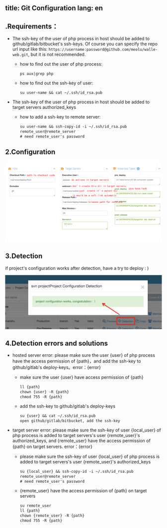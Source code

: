 title: Git Configuration
lang: en
---

.Requirements：
--------------

* The ssh-key of the user of php process in host should be added to github/gitlab/bitbucket's ssh-keys. Of course you can specify the repo url input like this: `https://username:password@github.com/meolu/walle-web.git`, but it is not recommended.
    * how to find out the user of php process:

        ```
        ps aux|grep php
        ```
    * how to find out the ssh-key of user:

        ```
        su user-name && cat ~/.ssh/id_rsa.pub
        ```
* The ssh-key of the user of php process in host should be added to target servers authorized_keys
    * how to add a ssh-key to remote server:

        ```
        su user-name && ssh-copy-id -i ~/.ssh/id_rsa.pub remote_user@remote_server
        # need remote_user's password
        ```

2.Configuration
---------------

![](static/task-en.jpg)

3.Detection
-----------

if project's configuration works after detection, have a try to deploy : )

![](static/detection-en.png)

4.Detection errors and solutions
-------------------------------

- hosted server error: please make sure the user {user} of php process have the access permission of {path}，and add the ssh-key to github/gitlab\'s deploy-keys。error：{error}
    - make sure the user {user} have access permission of {path}

        ```
        ll {path}
        chown {user} -R {path}
        chmod 755 -R {path}
        ```
    - add the ssh-key to github/gitlab\'s deploy-keys

        ```
        su {user} && cat ~/.ssh/id_rsa.pub
        open github/gitlab/bitbucket, add the ssh-key
        ```
- target server error: please make sure the ssh-key of user {local_user} of php process is added to target servers\'s user {remote_user}\'s authorized_keys, and {remote_user} have the access permission of {path} on target servers. error：{error}
    - please make sure the ssh-key of user {local_user} of php process is added to target servers\'s user {remote_user}\'s authorized_keys

        ```
        su {local_user} && ssh-copy-id -i ~/.ssh/id_rsa.pub remote_user@remote_server
        # need remote_user's password
        ```
    - {remote_user} have the access permission of {path} on target servers

        ```
        su remote_user
        ll {path}
        chown {remote_user} -R {path}
        chmod 755 -R {path}
        ````
